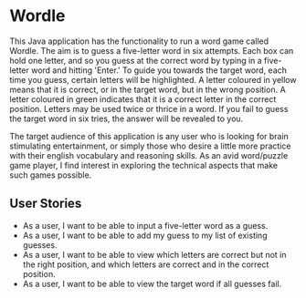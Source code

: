 # Wordle

This Java application has the functionality to run a word game called Wordle.
The aim is to guess a five-letter word in six attempts. Each box can hold one letter,
and so you guess at the correct word by typing in a five-letter word and hitting 'Enter.'
To guide you towards the target word, each time you guess, certain letters will be highlighted. 
A letter coloured in yellow means that it is correct, or in the target word, but in the wrong 
position. A letter coloured in green indicates that it is a correct letter in the correct
position. Letters may be used twice or thrice in a word. If you fail 
to guess the target word in six tries, the answer will be revealed to you. 

The target audience of this application is any user who is looking for brain stimulating
entertainment, or simply those who desire a little more practice with their english vocabulary
and reasoning skills. As an avid word/puzzle game player, I find interest in exploring the technical
aspects that make such games possible.

## User Stories


- As a user, I want to be able to input a five-letter word as a guess.
- As a user, I want to be able to add my guess to my list of existing guesses.
- As a user, I want to be able to view which letters are correct but not in the right position, and which letters are correct and in the correct position.
- As a user, I want to be able to view the target word if all guesses fail.



